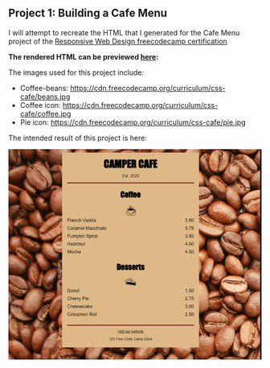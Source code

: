 ## Project 1: Building a Cafe Menu 

I will attempt to recreate the HTML that I generated for the Cafe Menu project of the [Responsive Web Design freecodecamp certification](https://www.freecodecamp.org/learn/2022/responsive-web-design/learn-basic-css-by-building-a-cafe-menu/step-1)

**The rendered HTML can be previewed [here](https://htmlpreview.github.io/?https://github.com/shivkumar98/FreeCodeCamp-Projects/blob/main/01-Responsive%20Web%20Design/01-HTML%20and%20CSS%20Basics/01-Building%20a%20Cafe%20Menu/V1/Cafe%20Menu.html):** 

The images used for this project include:
* Coffee-beans: https://cdn.freecodecamp.org/curriculum/css-cafe/beans.jpg
* Coffee icon: https://cdn.freecodecamp.org/curriculum/css-cafe/coffee.jpg
* Pie icon: https://cdn.freecodecamp.org/curriculum/css-cafe/pie.jpg

The intended result of this project is here:

![title](Images/screenshot.PNG)

